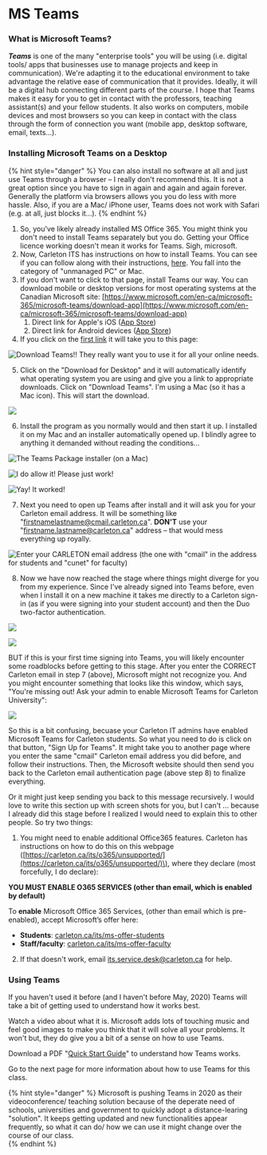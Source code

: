 # MS Teams

### What is Microsoft Teams?

_**Teams**_ is one of the many "enterprise tools"  you will be using \(i.e. digital tools/ apps that businesses use to manage projects and keep in communication\). We're adapting it to the educational environment to take advantage the relative ease of communication that it provides. Ideally, it will be a digital hub connecting different parts of the course. I hope that Teams makes it easy for you to get in contact with the professors, teaching assistant\(s\) and your fellow students. It also works on computers, mobile devices and most browsers so you can keep in contact with the class through the form of connection you want \(mobile app, desktop software, email, texts...\). 

### Installing Microsoft Teams on a Desktop

{% hint style="danger" %}
You can also install no software at all and just use Teams through a browser – I really don't recommend this. It is not a great option since you have to sign in again and again and again forever. Generally the platform via browsers allows you you do less with more hassle. Also, if you are a Mac/ iPhone user, Teams does not work with Safari \(e.g. at all, just blocks it...\). 
{% endhint %}

1. So, you've likely already installed MS Office 365. You might think you don't need to install Teams separately but you do. Getting your Office licence working doesn't mean it works for Teams. Sigh, microsoft. 
2. Now, Carleton ITS has instructions on how to install Teams. You can see if you can follow along with their instructions, [here](https://carleton.ca/its/teams/download-app/). You fall into the category of "unmanaged PC" or Mac. 
3. If you don't want to click to that page, install Teams our way. You can download mobile or desktop versions for most operating systems at the Canadian Microsoft site: [https://www.microsoft.com/en-ca/microsoft-365/microsoft-teams/download-app](https://www.microsoft.com/en-ca/microsoft-365/microsoft-teams/download-app) 
   1. Direct link for Apple's iOS \([App Store](https://itunes.apple.com/app/id1113153706)\)
   2. Direct link for Android devices \([App Store](https://play.google.com/store/apps/details?id=com.microsoft.teams)\)
4. If you click on the [first link](https://www.microsoft.com/en-ca/microsoft-365/microsoft-teams/download-app) it will take you to this page: 

![Download Teams!! They really want you to use it for all your online needs.](../../.gitbook/assets/screen-shot-2020-06-09-at-1.45.44-pm.png)

5. Click on the "Download for Desktop" and it will automatically identify what operating system you are using and give you a link to appropriate downloads. Click on "Download Teams". I'm using a Mac \(so it has a Mac icon\). This will start the download. 

![](../../.gitbook/assets/screen-shot-2020-06-09-at-1.53.43-pm.png)

6. Install the program as you normally would and then start it up. I installed it on my Mac and an installer automatically opened up. I blindly agree to anything it demanded without reading the conditions...

![The Teams Package installer \(on a Mac\)](../../.gitbook/assets/screen-shot-2020-06-10-at-11.06.27-am.png)

![I do allow it! Please just work!](../../.gitbook/assets/screen-shot-2020-06-10-at-11.07.08-am%20%281%29.png)

![Yay! It worked!](../../.gitbook/assets/screen-shot-2020-06-10-at-11.07.13-am.png)

7. Next you need to open up Teams after install and it will ask you for your Carleton email address. It will be something like "firstnamelastname@cmail.carleton.ca". **DON'T** use your "firstname.lastname@carleton.ca" address – that would mess everything up royally.

![Enter your CARLETON email address \(the one with &quot;cmail&quot; in the address for students and &quot;cunet&quot; for faculty\)](../../.gitbook/assets/screen-shot-2020-06-10-at-11.07.55-am.png)

8. Now we have now reached the stage where things might diverge for you from my experience. Since I've already signed into Teams before, even when I install it on a new machine it takes me directly to a Carleton sign-in \(as if you were signing into your student account\) and then the Duo two-factor authentication. 

![](../../.gitbook/assets/screen-shot-2020-06-10-at-11.08.40-am.png)

![](../../.gitbook/assets/screen-shot-2020-06-10-at-11.09.10-am.png)

BUT if this is your first time signing into Teams, you will likely encounter some roadblocks before getting to this stage. After you enter the CORRECT Carleton email in step 7 \(above\), Microsoft might not recognize you. And you might encounter something that looks like this window, which says, "You're missing out! Ask your admin to enable Microsoft Teams for Carleton University":

![](../../.gitbook/assets/screen-shot-2020-06-11-at-9.43.44-am-copy.png)

So this is a bit confusing, becuase your Carleton IT admins have enabled Microsoft Teams for Carleton students. So what you need to do is click on that button, "Sign Up for Teams". It might take you to another page where you enter the same "cmail" Carleton email address you did before, and follow their instructions. Then, the Microsoft website should then send you back to the Carleton email authentication page \(above step 8\) to finalize everything. 

Or it might just keep sending you back to this message recursively. I would love to write this section up with screen shots for you, but I can't ... because I already did this stage before I realized I would need to explain this to other people. So try two things:

1. You might need to enable additional Office365 features. Carleton has instructions on how to do this on this webpage \([https://carleton.ca/its/o365/unsupported/](https://carleton.ca/its/o365/unsupported/)\), where they declare \(most forcefully, I do declare\): 

**YOU MUST ENABLE O365 SERVICES \(other than email, which is enabled by default\)**  
  
To **enable** Microsoft Office 365 Services, \(other than email which is pre-enabled\), accept Microsoft’s offer here:

* **Students**: [carleton.ca/its/ms-offer-students](https://carleton.ca/its/ms-offer-students)
* **Staff/faculty**: [carleton.ca/its/ms-offer-faculty](https://carleton.ca/its/ms-offer-faculty)

 2. If that doesn't work, email its.service.desk@carleton.ca for help.

### Using Teams

If you haven't used it before \(and I haven't before May, 2020\) Teams will take a bit of getting used to understand how it works best. 

Watch a video about what it is. Microsoft adds lots of touching music and feel good images to make you think that it will solve all your problems. It won't but, they do give you a bit of a sense on how to use Teams. 

Download a PDF "[Quick Start Guide](https://edudownloads.azureedge.net/msdownloads/MicrosoftTeamsforEducation_QuickGuide_EN-US.pdf)" to understand how Teams works. 

Go to the next page for more information about how to use Teams for this class. 

{% hint style="danger" %}
Microsoft is pushing Teams in 2020 as their videoconference/ teaching solution because of the deperate need of schools, universities and government to quickly adopt a distance-learing "solution". It keeps getting updated and new functionalities appear frequently, so what it can do/ how we can use it might change over the course of our class.  
{% endhint %}

